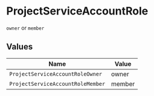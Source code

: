 # ProjectServiceAccountRole

`owner` or `member`


## Values

| Name                              | Value                             |
| --------------------------------- | --------------------------------- |
| `ProjectServiceAccountRoleOwner`  | owner                             |
| `ProjectServiceAccountRoleMember` | member                            |